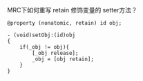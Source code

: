 

MRC下如何重写 retain 修饰变量的 setter方法？



```
@property (nonatomic, retain) id obj;

- (void)setObj:(id)obj
{
    if(_obj != obj){
        [_obj release];
        _obj = [obj retain];
    }
}
```


